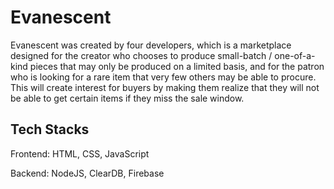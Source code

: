 # Evanescent

Evanescent was created by four developers, which is a marketplace designed for the creator who chooses to produce small-batch / one-of-a-kind pieces that may only be produced on a limited basis, and for the patron who is looking for a rare item that very few others may be able to procure. This will create interest for buyers by making them realize that they will not be able to get certain items if they miss the sale window.

## Tech Stacks
Frontend: HTML, CSS, JavaScript

Backend: NodeJS, ClearDB, Firebase
